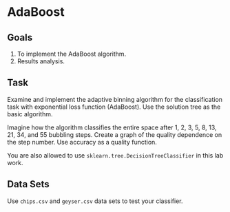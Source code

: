 # AdaBoost

## Goals

1. To implement the AdaBoost algorithm.
2. Results analysis.

## Task

Examine and implement the adaptive binning algorithm for the classification task with exponential loss function (AdaBoost). Use the solution tree as the basic algorithm.

Imagine how the algorithm classifies the entire space after 1, 2, 3, 5, 8, 13, 21, 34, and 55 bubbling steps. Create a graph of the quality dependence on the step number. Use accuracy as a quality function.

You are also allowed to use `sklearn.tree.DecisionTreeClassifier` in this lab work.

## Data Sets

Use `chips.csv` and `geyser.csv` data sets to test your classifier.
